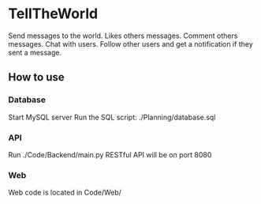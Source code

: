 # TellTheWorld

Send messages to the world. Likes others messages. Comment others messages.
Chat with users. Follow other users and get a notification if they sent a message.

## How to use

### Database
Start MySQL server
Run the SQL script: ./Planning/database.sql

### API
Run ./Code/Backend/main.py
RESTful API will be on port 8080

### Web
Web code is located in Code/Web/